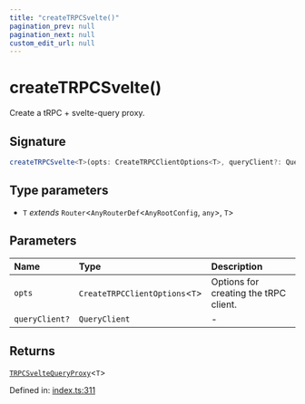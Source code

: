 ```yaml
---
title: "createTRPCSvelte()"
pagination_prev: null
pagination_next: null
custom_edit_url: null
---
```


# createTRPCSvelte()

Create a tRPC + svelte-query proxy.

## Signature

```ts
createTRPCSvelte<T>(opts: CreateTRPCClientOptions<T>, queryClient?: QueryClient): TRPCSvelteQueryProxy<T>;
```

## Type parameters

- `T` *extends* `Router`<`AnyRouterDef`<`AnyRootConfig`, `any`\>, `T`\>

## Parameters

| Name | Type | Description |
| :------ | :------ | :------ |
| `opts` | `CreateTRPCClientOptions`<`T`\> | Options for creating the tRPC client. |
| `queryClient?` | `QueryClient` | - |

## Returns

[`TRPCSvelteQueryProxy`](../types/TRPCSvelteQueryProxy.md)<`T`\>

Defined in:  [index.ts:311](https://github.com/bevm0/trpc-svelte-toolbox/blob/25fb1ce/packages/trpc-svelte-query/src/index.ts#L311)
